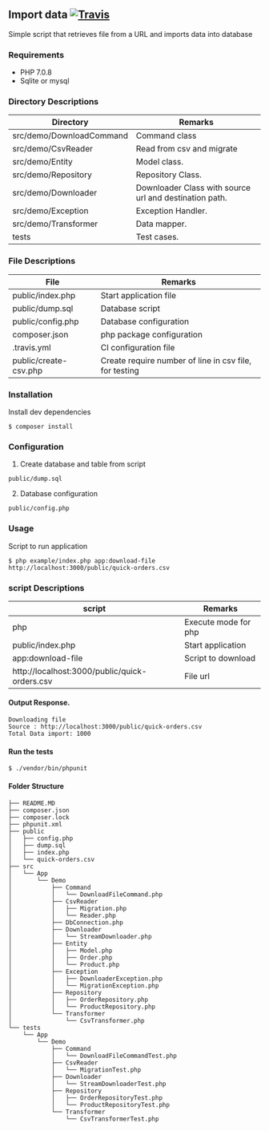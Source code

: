 ##  Import data [![Travis](https://travis-ci.org/suraz37/import-data.svg)](https://travis-ci.org/suraz37/import-data)
Simple script that retrieves file from a URL and imports data into database

### Requirements
- PHP 7.0.8
- Sqlite or mysql

### Directory Descriptions

|Directory | Remarks|
|----------|--------|
|src/demo/DownloadCommand| Command class|
|src/demo/CsvReader| Read from csv and migrate|
|src/demo/Entity | Model class.|
|src/demo/Repository | Repository Class.|
|src/demo/Downloader | Downloader Class with source url and destination path.|
|src/demo/Exception | Exception Handler.|
|src/demo/Transformer | Data mapper.|
|tests | Test cases.|


### File Descriptions
| File | Remarks |
|------|---------|
|public/index.php | Start application file|
|public/dump.sql | Database script|
|public/config.php | Database configuration|
|composer.json | php package configuration |
|.travis.yml | CI configuration file |
|public/create-csv.php | Create require number of line in csv file, for testing |


### Installation
Install dev dependencies
```shell
$ composer install
```

### Configuration
1. Create database and table from script
```path
public/dump.sql
```

2. Database configuration 
```path
public/config.php
```

### Usage
Script to run application

```shell
$ php example/index.php app:download-file http://localhost:3000/public/quick-orders.csv
```

### script Descriptions
| script | Remarks |
|------|---------|
|php | Execute mode for php |
|public/index.php | Start application |
|app:download-file | Script to download |
|http://localhost:3000/public/quick-orders.csv | File url |

#### Output Response.
```shell
Downloading file
Source : http://localhost:3000/public/quick-orders.csv
Total Data import: 1000
```

#### Run the tests
```
$ ./vendor/bin/phpunit
```

#### Folder Structure
```
├── README.MD
├── composer.json
├── composer.lock
├── phpunit.xml
├── public
│   ├── config.php
│   ├── dump.sql
│   ├── index.php
│   └── quick-orders.csv
├── src
│   └── App
│       └── Demo
│           ├── Command
│           │   └── DownloadFileCommand.php
│           ├── CsvReader
│           │   ├── Migration.php
│           │   └── Reader.php
│           ├── DbConnection.php
│           ├── Downloader
│           │   └── StreamDownloader.php
│           ├── Entity
│           │   ├── Model.php
│           │   ├── Order.php
│           │   └── Product.php
│           ├── Exception
│           │   ├── DownloaderException.php
│           │   └── MigrationException.php
│           ├── Repository
│           │   ├── OrderRepository.php
│           │   └── ProductRepository.php
│           └── Transformer
│               └── CsvTransformer.php
└── tests
    └── App
        └── Demo
            ├── Command
            │   └── DownloadFileCommandTest.php
            ├── CsvReader
            │   └── MigrationTest.php
            ├── Downloader
            │   └── StreamDownloaderTest.php
            ├── Repository
            │   ├── OrderRepositoryTest.php
            │   └── ProductRepositoryTest.php
            └── Transformer
                └── CsvTransformerTest.php
```
